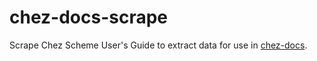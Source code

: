 # chez-docs-scrape
 Scrape Chez Scheme User's Guide to extract data for use in [chez-docs](https://github.com/hinkelman/chez-docs).
